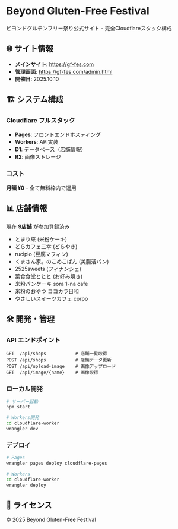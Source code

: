# Beyond Gluten-Free Festival

ビヨンドグルテンフリー祭り公式サイト - 完全Cloudflareスタック構成

## 🌐 サイト情報

- **メインサイト**: https://gf-fes.com
- **管理画面**: https://gf-fes.com/admin.html
- **開催日**: 2025.10.10

## 🏗️ システム構成

### Cloudflare フルスタック

- **Pages**: フロントエンドホスティング
- **Workers**: API実装
- **D1**: データベース（店舗情報）
- **R2**: 画像ストレージ

### コスト

**月額 ¥0** - 全て無料枠内で運用

## 📊 店舗情報

現在 **9店舗** が参加登録済み

- とまり來 (米粉ケーキ)
- どらカフェ三幸 (どらやき)
- rucipio (豆腐マフィン)
- くまさん家。のこめこぱん (美腸活パン)
- 2525sweets (フィナンシェ)
- 菜食食堂ととと (お好み焼き)
- 米粉パンケーキ sora 1-na cafe
- 米粉のおやつ ココカラ日和
- やさしいスイーツカフェ corpo

## 🛠️ 開発・管理

### API エンドポイント

```
GET  /api/shops           # 店舗一覧取得
POST /api/shops           # 店舗データ更新  
POST /api/upload-image    # 画像アップロード
GET  /api/image/{name}    # 画像取得
```

### ローカル開発

```bash
# サーバー起動
npm start

# Workers開発
cd cloudflare-worker
wrangler dev
```

### デプロイ

```bash
# Pages
wrangler pages deploy cloudflare-pages

# Workers
cd cloudflare-worker
wrangler deploy
```

## 📝 ライセンス

© 2025 Beyond Gluten-Free Festival